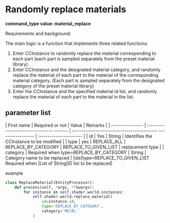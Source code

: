 # Randomly replace materials

**command_type value: material_replace**

Requirements and background:

The main logic is a function that implements three related functions:

1. Enter CCInstance to randomly replace the material corresponding to each part (each part is sampled separately from the preset material library).
2. Enter CCInstance and the designated material category, and randomly replace the material of each part to the material of the corresponding material category. (Each part is sampled separately from the designated category of the preset material library)
3. Enter the CCInstance and the specified material id list, and randomly replace the material of each part to the material in the list.

## parameter list

| First name | Required or not | Value | Remarks |
| :--------------- | :------------------------------- ------- | :----------------------------------------- ----------------- | :--------------------- |
| id | Yes | String | Identifies the CCInstance to be modified |
| type | yes | REPLACE_ALL \| REPLACE_BY_CATEGORY \| REPLACE_TO_GIVEN_LIST | replacement type |
| category | Required when type=REPLACE_BY_CATEGORY | String | Category name to be replaced |
|ids|type=REPLACE_TO_GIVEN_LIST Required when |List of String|ID list to be replaced|

example
```python
class ReplaceMaterial(EntityProcessor):
    def process(self, *args, **kwargs):
        for instance in self.shader.world.instances:
            self.shader.world.replace_material(
                id=instance.id,
                type='REPLACE_BY_CATEGORY',
                category='METAL'
            )
```